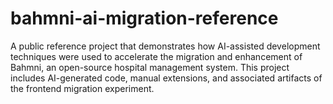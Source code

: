 # bahmni-ai-migration-reference
A public reference project that demonstrates how AI-assisted development techniques were used to accelerate the migration and enhancement of Bahmni, an open-source hospital management system. This project includes AI-generated code, manual extensions, and associated artifacts of the frontend migration experiment.

